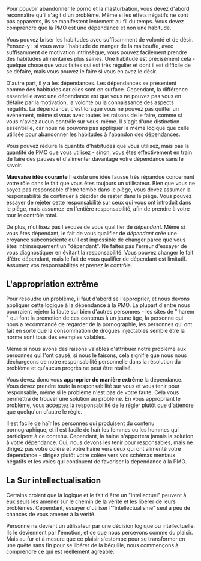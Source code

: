 Pour pouvoir abandonner le porno et la masturbation, vous devez d'abord reconnaître qu'il s'agit d'un problème. Même si les effets négatifs ne sont pas apparents, ils se manifestent lentement au fil du temps. Vous devez comprendre que la PMO est une dépendance et non une habitude.

Vous pouvez briser les habitudes avec suffisamment de volonté et de désir. Pensez-y : si vous avez l'habitude de manger de la malbouffe, avec suffisamment de motivation intrinsèque, vous pouvez facilement prendre des habitudes alimentaires plus saines. Une habitude est précisément cela - quelque chose que vous faites qui est très régulier et dont il est difficile de se défaire, mais vous pouvez le faire si vous en avez le désir.

D'autre part, il y a les dépendances. Les dépendances se présentent comme des habitudes car elles sont en surface. Cependant, la différence essentielle avec une dépendance est que vous ne pouvez pas vous en défaire par la motivation, la volonté ou la connaissance des aspects négatifs. La dépendance, c'est lorsque vous ne pouvez pas quitter un événement, même si vous avez toutes les raisons de le faire, comme si vous n'aviez aucun contrôle sur vous-même. Il s'agit d'une distinction essentielle, car nous ne pouvons pas appliquer la même logique que celle utilisée pour abandonner les habitudes à l'abandon des dépendances.

Vous pouvez réduire la quantité d'habitudes que vous utilisez, mais pas la quantité de PMO que vous utilisez - sinon, vous êtes effectivement en train de faire des pauses et d'alimenter davantage votre dépendance sans le savoir.

**Mauvaise idée courante**
Il existe une idée fausse très répandue concernant votre rôle dans le fait que vous êtes toujours un utilisateur. Bien que vous ne soyez pas responsable d'être tombé dans le piège, vous devez assumer la responsabilité de continuer à décider de rester dans le piège. Vous pouvez essayer de rejeter cette responsabilité sur ceux qui vous ont introduit dans le piège, mais assumez-en l'entière responsabilité, afin de prendre à votre tour le contrôle total.

De plus, n'utilisez pas l'excuse de vous qualifier de *dépendant*. Même si vous êtes dépendant, le fait de vous qualifier de *dépendant* crée une croyance subconsciente qu'il est impossible de changer parce que vous êtes intrinsèquement un "dépendant". Ne faites pas l'erreur d'essayer de vous diagnostiquer en évitant la responsabilité. Vous pouvez changer le fait d'être dépendant, mais le fait de vous qualifier de dépendant est limitatif. Assumez vos responsabilités et prenez le contrôle.

## L'appropriation extrême
Pour résoudre un problème, il faut d'abord se l'approprier, et nous devons appliquer cette logique à la dépendance à la PMO. La plupart d'entre nous pourraient rejeter la faute sur bien d'autres personnes - les sites de " harem " qui font la promotion de ces contenus à un jeune âge, la personne qui nous a recommandé de regarder de la pornographie, les personnes qui ont fait en sorte que la consommation de drogues injectables semble être la norme sont tous des exemples valables.

Même si nous avons des raisons valables d'attribuer notre problème aux personnes qui l'ont causé, si nous le faisons, cela signifie que nous nous déchargeons de notre responsabilité personnelle dans la résolution du problème et qu'aucun progrès ne peut être réalisé.

Vous devez donc vous **approprier de manière extrême** la dépendance. Vous devez prendre toute la responsabilité sur vous et vous tenir pour responsable, même si le problème n'est pas de votre faute. Cela vous permettra de trouver une solution au problème. En vous appropriant le problème, vous acceptez la responsabilité de le régler plutôt que d'attendre que quelqu'un d'autre le règle.

Il est facile de haïr les personnes qui produisent du contenu pornographique, et il est facile de haïr les femmes ou les hommes qui participent à ce contenu. Cependant, la haine n'apportera jamais la solution à votre dépendance. Oui, nous devons les tenir pour responsables, mais ne dirigez pas votre colère et votre haine vers ceux qui ont alimenté votre dépendance - dirigez plutôt votre colère vers vos schémas mentaux négatifs et les voies qui continuent de favoriser la dépendance à la PMO.

## La Sur intellectualisation
Certains croient que la logique et le fait d'être un "intellectuel" peuvent à eux seuls les amener sur le chemin de la vérité et les libérer de leurs problèmes. Cependant, essayer d'utiliser l'"intellectualisme" seul a peu de chances de vous amener à la vérité.

Personne ne devient un utilisateur par une décision logique ou intellectuelle. Ils le deviennent par l'émotion, et ce que nous percevons comme du plaisir. Mais au fur et à mesure que ce plaisir s'estompe pour se transformer en une quête sans fin pour se libérer de la béquille, nous commençons à comprendre ce qui est réellement agréable.